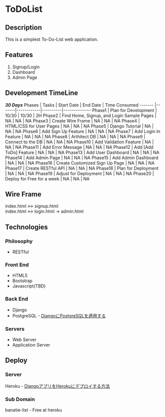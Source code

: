# ToDoList

## Description
This is a simplest To-Do-List web application.

## Features
1. Signup/Login
2. Dashboard
3. Admin Page

## Development TimeLine
__*30 Days*__
Phases  | Tasks | Start Date | End Date | Time Consumed
------- |-------|------------|----------|--------------
Phase1  | Plan for Development | 10/30 | 10/30 | 2H
Phase2  | Find Home, Signup, and Login Sample Pages | NA | NA | NA
Phase3  | Create Wire Frame | NA | NA | NA
Phase4  | HTML/CSS for User Pages | NA | NA | NA
Phase5  | Django Tutorial | NA | NA | NA
Phase6  | Add Sign Up Feature | NA | NA | NA
Phase7  | Add Login In Feature | NA | NA | NA
Phase8  | Arthitect DB | NA | NA | NA
Phase9  | Connect to the DB | NA | NA | NA
Phase10 | Add Validation Feature | NA | NA | NA
Phase11 | Add Error Message | NA | NA | NA
Phase12 | Add [Add ToDo] Feature | NA | NA | NA
Phase13 | Add User Dashboard | NA | NA | NA
Phase14 | Add Admin Page | NA | NA | NA
Phase15 | Add Admin Dashboard | NA | NA | NA
Phase16 | Create Customized Sign Up Page | NA | NA | NA
Phase17 | Create RESTful API | NA | NA | NA
Phase18 | Plan for Deployment | NA | NA | NA
Phase19 | Adjust for Deployment | NA | NA | NA
Phase20 | Deploy for Free for a week | NA | NA | NA

## Wire Frame
index.html <-> signup.html <br>
index.html <-> login.html  -> admin.html

## Technologies
### Philosophy
* RESTful

### Front End
* HTML5
* Bootstrap
* Javascript(TBD)

### Back End
* Django
* PostgreSQL - [DjangoにPostgreSQLを適用する](https://qiita.com/shigechioyo/items/9b5a03ceead6e5ec87ec)


### Servers
* Web Server <br>
* Application Server

## Deploy
### Server
Heroku - [DjangoアプリをHerokuにデプロイする方法](https://qiita.com/frosty/items/66f5dff8fc723387108c)

### Sub Domain
banatie-list - Free at heroku
